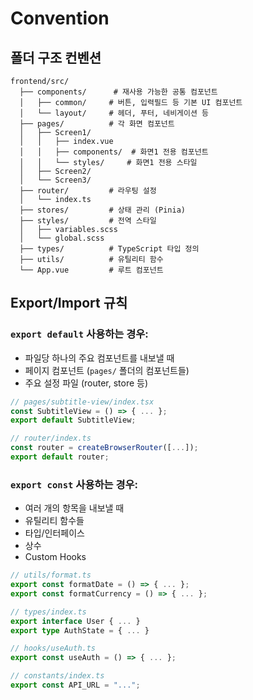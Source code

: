 # Convention
## 폴더 구조 컨벤션
```shell
frontend/src/
  ├── components/      # 재사용 가능한 공통 컴포넌트
  │   ├── common/     # 버튼, 입력필드 등 기본 UI 컴포넌트
  │   └── layout/     # 헤더, 푸터, 네비게이션 등
  ├── pages/          # 각 화면 컴포넌트
  │   ├── Screen1/
  │   │   ├── index.vue
  │   │   ├── components/  # 화면1 전용 컴포넌트
  │   │   └── styles/     # 화면1 전용 스타일
  │   ├── Screen2/
  │   └── Screen3/
  ├── router/         # 라우팅 설정
  │   └── index.ts
  ├── stores/         # 상태 관리 (Pinia)
  ├── styles/         # 전역 스타일
  │   ├── variables.scss
  │   └── global.scss
  ├── types/          # TypeScript 타입 정의
  ├── utils/          # 유틸리티 함수
  └── App.vue         # 루트 컴포넌트
```

## Export/Import 규칙
### `export default` 사용하는 경우:
- 파일당 하나의 주요 컴포넌트를 내보낼 때
- 페이지 컴포넌트 (`pages/` 폴더의 컴포넌트들)
- 주요 설정 파일 (router, store 등)

```typescript
// pages/subtitle-view/index.tsx
const SubtitleView = () => { ... };
export default SubtitleView;

// router/index.ts
const router = createBrowserRouter([...]);
export default router;
```

### `export const` 사용하는 경우:
- 여러 개의 항목을 내보낼 때
- 유틸리티 함수들
- 타입/인터페이스
- 상수
- Custom Hooks

```typescript
// utils/format.ts
export const formatDate = () => { ... };
export const formatCurrency = () => { ... };

// types/index.ts
export interface User { ... }
export type AuthState = { ... }

// hooks/useAuth.ts
export const useAuth = () => { ... };

// constants/index.ts
export const API_URL = "...";
```